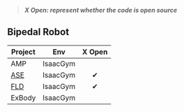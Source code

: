 >  ***X Open: represent whether the code is open source***

## Bipedal Robot

| Project                                                 |   Env    |  X Open  |
| ------------------------------------------------------- | :------: | :------: |
| AMP                                                     | IsaacGym |          |
| [ASE](https://xbpeng.github.io/projects/ASE/index.html) | IsaacGym | &#x2714; |
| [FLD](https://sites.google.com/view/iclr2024-fld/home)  | IsaacGym | &#x2714; |
| ExBody                                                  | IsaacGym |          |

